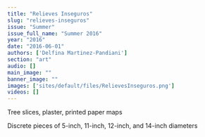```yaml
---
title: "Relieves Inseguros"
slug: "relieves-inseguros"
issue: "Summer"
issue_full_name: "Summer 2016"
year: "2016"
date: "2016-06-01"
authors: ['Delfina Martinez-Pandiani']
section: "art"
audio: []
main_image: ""
banner_image: ""
images: ['sites/default/files/RelievesInseguros.png']
videos: []
---
```

Tree slices, plaster, printed paper maps

 Discrete pieces of 5-inch, 11-inch, 12-inch, and 14-inch diameters

